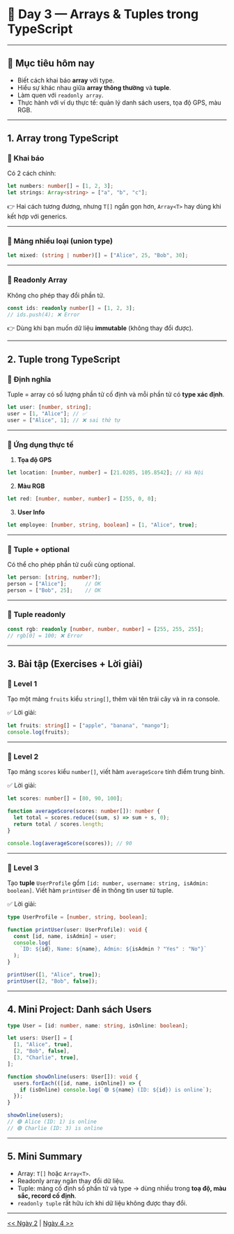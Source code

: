 # 📘 **Day 3 — Arrays & Tuples trong TypeScript**

---

## 🎯 Mục tiêu hôm nay

* Biết cách khai báo **array** với type.
* Hiểu sự khác nhau giữa **array thông thường** và **tuple**.
* Làm quen với `readonly array`.
* Thực hành với ví dụ thực tế: quản lý danh sách users, tọa độ GPS, màu RGB.

---

## 1. Array trong TypeScript

### 🔹 Khai báo

Có 2 cách chính:

```ts
let numbers: number[] = [1, 2, 3];
let strings: Array<string> = ["a", "b", "c"];
```

👉 Hai cách tương đương, nhưng `T[]` ngắn gọn hơn, `Array<T>` hay dùng khi kết hợp với generics.

---

### 🔹 Mảng nhiều loại (union type)

```ts
let mixed: (string | number)[] = ["Alice", 25, "Bob", 30];
```

---

### 🔹 Readonly Array

Không cho phép thay đổi phần tử.

```ts
const ids: readonly number[] = [1, 2, 3];
// ids.push(4); ❌ Error
```

👉 Dùng khi bạn muốn dữ liệu **immutable** (không thay đổi được).

---

## 2. Tuple trong TypeScript

### 🔹 Định nghĩa

Tuple = array có số lượng phần tử cố định và mỗi phần tử có **type xác định**.

```ts
let user: [number, string];
user = [1, "Alice"]; // ✅
user = ["Alice", 1]; // ❌ sai thứ tự
```

---

### 🔹 Ứng dụng thực tế

1. **Tọa độ GPS**

```ts
let location: [number, number] = [21.0285, 105.8542]; // Hà Nội
```

2. **Màu RGB**

```ts
let red: [number, number, number] = [255, 0, 0];
```

3. **User Info**

```ts
let employee: [number, string, boolean] = [1, "Alice", true];
```

---

### 🔹 Tuple + optional

Có thể cho phép phần tử cuối cùng optional.

```ts
let person: [string, number?];
person = ["Alice"];      // OK
person = ["Bob", 25];    // OK
```

---

### 🔹 Tuple readonly

```ts
const rgb: readonly [number, number, number] = [255, 255, 255];
// rgb[0] = 100; ❌ Error
```

---

## 3. Bài tập (Exercises + Lời giải)

### 🔹 Level 1

Tạo một mảng `fruits` kiểu `string[]`, thêm vài tên trái cây và in ra console.

✅ Lời giải:

```ts
let fruits: string[] = ["apple", "banana", "mango"];
console.log(fruits);
```

---

### 🔹 Level 2

Tạo mảng `scores` kiểu `number[]`, viết hàm `averageScore` tính điểm trung bình.

✅ Lời giải:

```ts
let scores: number[] = [80, 90, 100];

function averageScore(scores: number[]): number {
  let total = scores.reduce((sum, s) => sum + s, 0);
  return total / scores.length;
}

console.log(averageScore(scores)); // 90
```

---

### 🔹 Level 3

Tạo **tuple** `UserProfile` gồm `[id: number, username: string, isAdmin: boolean]`.
Viết hàm `printUser` để in thông tin user từ tuple.

✅ Lời giải:

```ts
type UserProfile = [number, string, boolean];

function printUser(user: UserProfile): void {
  const [id, name, isAdmin] = user;
  console.log(
    `ID: ${id}, Name: ${name}, Admin: ${isAdmin ? "Yes" : "No"}`
  );
}

printUser([1, "Alice", true]);
printUser([2, "Bob", false]);
```

---

## 4. Mini Project: Danh sách Users

```ts
type User = [id: number, name: string, isOnline: boolean];

let users: User[] = [
  [1, "Alice", true],
  [2, "Bob", false],
  [3, "Charlie", true],
];

function showOnline(users: User[]): void {
  users.forEach(([id, name, isOnline]) => {
    if (isOnline) console.log(`🟢 ${name} (ID: ${id}) is online`);
  });
}

showOnline(users);
// 🟢 Alice (ID: 1) is online
// 🟢 Charlie (ID: 3) is online
```

---

## 5. Mini Summary

* Array: `T[]` hoặc `Array<T>`.
* Readonly array ngăn thay đổi dữ liệu.
* Tuple: mảng cố định số phần tử và type → dùng nhiều trong **toạ độ, màu sắc, record cố định**.
* `readonly tuple` rất hữu ích khi dữ liệu không được thay đổi.

---

[<< Ngày 2](./Day02.md) | [Ngày 4 >>](./Day04.md)